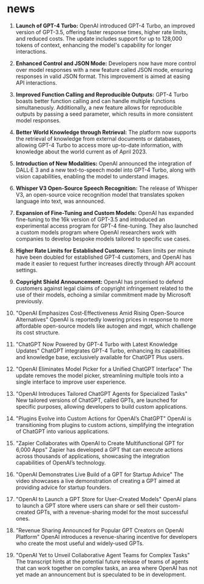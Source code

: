 # news

1. **Launch of GPT-4 Turbo:** OpenAI introduced GPT-4 Turbo, an improved version of GPT-3.5, offering faster response times, higher rate limits, and reduced costs. The update includes support for up to 128,000 tokens of context, enhancing the model's capability for longer interactions.

2. **Enhanced Control and JSON Mode:** Developers now have more control over model responses with a new feature called JSON mode, ensuring responses in valid JSON format. This improvement is aimed at easing API interactions.

3. **Improved Function Calling and Reproducible Outputs:** GPT-4 Turbo boasts better function calling and can handle multiple functions simultaneously. Additionally, a new feature allows for reproducible outputs by passing a seed parameter, which results in more consistent model responses.

4. **Better World Knowledge through Retrieval:** The platform now supports the retrieval of knowledge from external documents or databases, allowing GPT-4 Turbo to access more up-to-date information, with knowledge about the world current as of April 2023.

5. **Introduction of New Modalities:** OpenAI announced the integration of DALL·E 3 and a new text-to-speech model into GPT-4 Turbo, along with vision capabilities, enabling the model to understand images.

6. **Whisper V3 Open-Source Speech Recognition:** The release of Whisper V3, an open-source voice recognition model that translates spoken language into text, was announced.

7. **Expansion of Fine-Tuning and Custom Models:** OpenAI has expanded fine-tuning to the 16k version of GPT-3.5 and introduced an experimental access program for GPT-4 fine-tuning. They also launched a custom models program where OpenAI researchers work with companies to develop bespoke models tailored to specific use cases.

8. **Higher Rate Limits for Established Customers:** Token limits per minute have been doubled for established GPT-4 customers, and OpenAI has made it easier to request further increases directly through API account settings.

9. **Copyright Shield Announcement:** OpenAI has promised to defend customers against legal claims of copyright infringement related to the use of their models, echoing a similar commitment made by Microsoft previously.

10. "OpenAI Emphasizes Cost-Effectiveness Amid Rising Open-Source Alternatives" OpenAI is reportedly lowering prices in response to more affordable open-source models like autogen and mgpt, which challenge its cost structure.

11. "ChatGPT Now Powered by GPT-4 Turbo with Latest Knowledge Updates" ChatGPT integrates GPT-4 Turbo, enhancing its capabilities and knowledge base, exclusively available for ChatGPT Plus users.

12. "OpenAI Eliminates Model Picker for a Unified ChatGPT Interface" The update removes the model picker, streamlining multiple tools into a single interface to improve user experience.

13. "OpenAI Introduces Tailored ChatGPT Agents for Specialized Tasks" New tailored versions of ChatGPT, called GPTs, are launched for specific purposes, allowing developers to build custom applications.

14. "Plugins Evolve into Custom Actions for OpenAI’s ChatGPT" OpenAI is transitioning from plugins to custom actions, simplifying the integration of ChatGPT into various applications.

15. "Zapier Collaborates with OpenAI to Create Multifunctional GPT for 6,000 Apps" Zapier has developed a GPT that can execute actions across thousands of applications, showcasing the integration capabilities of OpenAI’s technology.

16. "OpenAI Demonstrates Live Build of a GPT for Startup Advice" The video showcases a live demonstration of creating a GPT aimed at providing advice for startup founders.

17. "OpenAI to Launch a GPT Store for User-Created Models" OpenAI plans to launch a GPT store where users can share or sell their custom-created GPTs, with a revenue-sharing model for the most successful ones.

18. "Revenue Sharing Announced for Popular GPT Creators on OpenAI Platform" OpenAI introduces a revenue-sharing incentive for developers who create the most useful and widely-used GPTs.

19. "OpenAI Yet to Unveil Collaborative Agent Teams for Complex Tasks" The transcript hints at the potential future release of teams of agents that can work together on complex tasks, an area where OpenAI has not yet made an announcement but is speculated to be in development.
